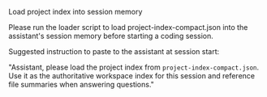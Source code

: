 Load project index into session memory

Please run the loader script to load project-index-compact.json into the assistant's session memory before starting a coding session.

Suggested instruction to paste to the assistant at session start:

"Assistant, please load the project index from `project-index-compact.json`. Use it as the authoritative workspace index for this session and reference file summaries when answering questions."
